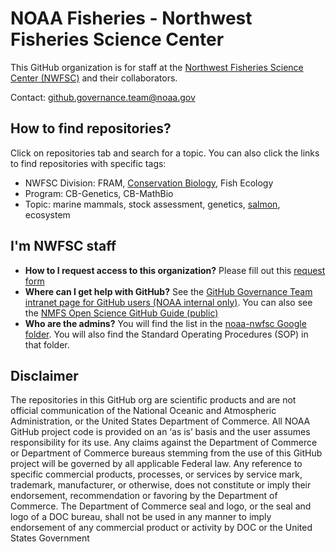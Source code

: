 # NOAA Fisheries - Northwest Fisheries Science Center

This GitHub organization is for staff at the [Northwest Fisheries Science Center (NWFSC)](https://www.fisheries.noaa.gov/about/northwest-fisheries-science-center) and their collaborators. 

Contact: github.governance.team@noaa.gov

## How to find repositories? 

Click on repositories tab and search for a topic. You can also click the links to find repositories with specific tags:
* NWFSC Division: FRAM, [Conservation Biology](https://github.com/search?q=topic%3Anwfsc-cb+org%3Anoaa-nwfsc&type=Repositories), Fish Ecology
* Program: CB-Genetics, CB-MathBio
* Topic: marine mammals, stock assessment, genetics, [salmon](https://github.com/search?q=topic%3Asalmon+org%3Anoaa-nwfsc&type=Repositories), ecosystem

## I'm NWFSC staff

* **How to I request access to this organization?** Please fill out this [request form](https://forms.gle/gtsGeQnE7bJEhD2X6) <!-- See the [GitHub Governance Team intranet (NOAA internal only)](https://sites.google.com/noaa.gov/nmfs-st-github-governance-team/home) for instructions. -->
* **Where can I get help with GitHub?** See the [GitHub Governance Team intranet page for GitHub users (NOAA internal only)](https://sites.google.com/noaa.gov/nmfs-st-github-governance-team/github-users).
You can also see the [NMFS Open Science GitHub Guide (public)](https://nmfs-opensci.github.io/GitHub-Guide/)
* **Who are the admins?** You will find the list in the [noaa-nwfsc Google folder](https://drive.google.com/drive/folders/1k54HDpe6AcpfZ9LZzdIARFbH6wdi8pGl?usp=sharing). You will also find the Standard Operating Procedures (SOP) in that folder.
  
## Disclaimer

The repositories in this GitHub org are scientific products and are not official communication of the National Oceanic and Atmospheric Administration, or the United States Department of Commerce. All NOAA GitHub project code is provided on an ‘as is’ basis and the user assumes responsibility for its use. Any claims against the Department of Commerce or Department of Commerce bureaus stemming from the use of this GitHub project will be governed by all applicable Federal law. Any reference to specific commercial products, processes, or services by service mark, trademark, manufacturer, or otherwise, does not constitute or imply their endorsement, recommendation or favoring by the Department of Commerce. The Department of Commerce seal and logo, or the seal and logo of a DOC bureau, shall not be used in any manner to imply endorsement of any commercial product or activity by DOC or the United States Government
